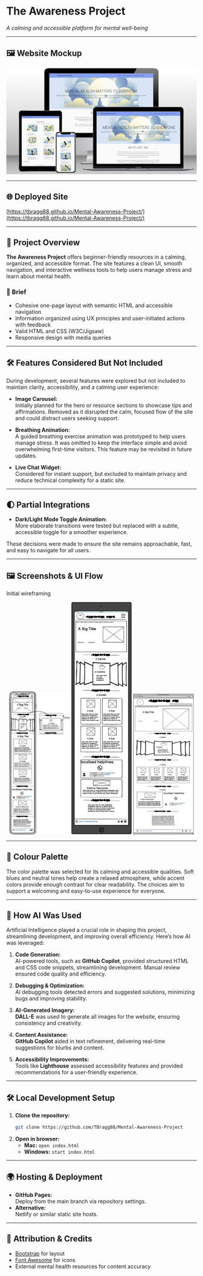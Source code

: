 # The Awareness Project

_A calming and accessible platform for mental well-being_

---

## 🖼️ Website Mockup

<div align="center">
  <img src="./Wireframes/website-mockup.png" alt="Website Mockup" width="600"/>
</div>

---

## 🌐 Deployed Site

[https://tbragg88.github.io/Mental-Awareness-Project/](https://tbragg88.github.io/Mental-Awareness-Project/)

---

## 📝 Project Overview

**The Awareness Project** offers beginner-friendly resources in a calming, organized, and accessible format. The site features a clean UI, smooth navigation, and interactive wellness tools to help users manage stress and learn about mental health.

### 🌟 Brief

- Cohesive one-page layout with semantic HTML and accessible navigation
- Information organized using UX principles and user-initiated actions with feedback
- Valid HTML and CSS (W3C/Jigsaw)
- Responsive design with media queries

---

## 🛠️ Features Considered But Not Included

During development, several features were explored but not included to maintain clarity, accessibility, and a calming user experience:

- **Image Carousel:**  
  Initially planned for the hero or resource sections to showcase tips and affirmations. Removed as it disrupted the calm, focused flow of the site and could distract users seeking support.

- **Breathing Animation:**  
  A guided breathing exercise animation was prototyped to help users manage stress. It was omitted to keep the interface simple and avoid overwhelming first-time visitors. This feature may be revisited in future updates.

- **Live Chat Widget:**  
  Considered for instant support, but excluded to maintain privacy and reduce technical complexity for a static site.

---

## 🌓 Partial Integrations

- **Dark/Light Mode Toggle Animation:**  
  More elaborate transitions were tested but replaced with a subtle, accessible toggle for a smoother experience.

These decisions were made to ensure the site remains approachable, fast, and easy to navigate for all users.

---

## 🖼️ Screenshots & UI Flow

Initial wireframing  
<div align="center">
  <img src="./Wireframes/MHMWF1.png" alt="Mobile Wireframe" width="160"/>
  <img src="./Wireframes/MHTWF1.png" alt="Tablet Wireframe" width="160"/>
  <img src="./Wireframes/MHPCWF1.png" alt="Desktop Wireframe" width="160"/>
</div>

---

## 🎨 Colour Palette

<!-- If you have the image, keep this line. Otherwise, remove or comment it out. -->
<!-- ![Colour Palette](./Wireframes/colour-pallet.png) -->

The color palette was selected for its calming and accessible qualities. Soft blues and neutral tones help create a relaxed atmosphere, while accent colors provide enough contrast for clear readability. The choices aim to support a welcoming and easy-to-use experience for everyone.

---

## 🚀 How AI Was Used

Artificial Intelligence played a crucial role in shaping this project, streamlining development, and improving overall efficiency. Here’s how AI was leveraged:

1. **Code Generation:**  
   AI-powered tools, such as **GitHub Copilot**, provided structured HTML and CSS code snippets, streamlining development. Manual review ensured code quality and efficiency.

2. **Debugging & Optimization:**  
   AI debugging tools detected errors and suggested solutions, minimizing bugs and improving stability.

3. **AI-Generated Imagery:**  
   **DALL-E** was used to generate all images for the website, ensuring consistency and creativity.

4. **Content Assistance:**  
   **GitHub Copilot** aided in text refinement, delivering real-time suggestions for blurbs and content.

5. **Accessibility Improvements:**  
   Tools like **Lighthouse** assessed accessibility features and provided recommendations for a user-friendly experience.

---

## 🛠️ Local Development Setup

1. **Clone the repository:**
    ```bash
    git clone https://github.com/TBragg88/Mental-Awareness-Project
    ```
2. **Open in browser:**
    - **Mac:** `open index.html`
    - **Windows:** `start index.html`

---

## 🌍 Hosting & Deployment

- **GitHub Pages:**  
  Deploy from the main branch via repository settings.
- **Alternative:**  
  Netlify or similar static site hosts.

---

## 📜 Attribution & Credits

- [Bootstrap](https://getbootstrap.com/) for layout
- [Font Awesome](https://fontawesome.com/) for icons
- External mental health resources for content accuracy

